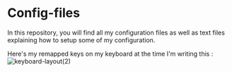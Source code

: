 # Config-files

In this repository, you will find all my configuration files as well as text files explaining how to setup some of my configuration. 


Here's my remapped keys on my keyboard at the time I'm writing this :
![keyboard-layout(2)](https://github.com/aleksandrkaron/Config-files/assets/66442545/d26204d5-8ca8-40d3-82c4-dd2416b10415)
